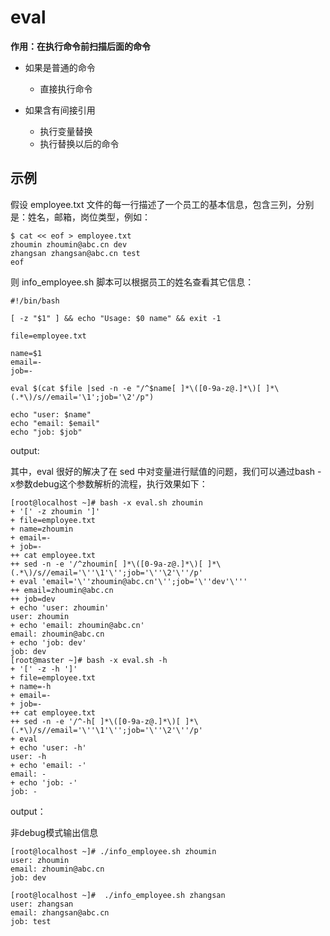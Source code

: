 # eval

**作用：在执行命令前扫描后面的命令**

* 如果是普通的命令
  - 直接执行命令

* 如果含有间接引用
  - 执行变量替换
  - 执行替换以后的命令

## 示例

假设 employee.txt 文件的每一行描述了一个员工的基本信息，包含三列，分别是：姓名，邮箱，岗位类型，例如：
```shell
$ cat << eof > employee.txt
zhoumin zhoumin@abc.cn dev
zhangsan zhangsan@abc.cn test
eof
```
则 info_employee.sh 脚本可以根据员工的姓名查看其它信息：
```shell
#!/bin/bash

[ -z "$1" ] && echo "Usage: $0 name" && exit -1
 
file=employee.txt
 
name=$1
email=-
job=-
 
eval $(cat $file |sed -n -e "/^$name[ ]*\([0-9a-z@.]*\)[ ]*\(.*\)/s//email='\1';job='\2'/p")
 
echo "user: $name"
echo "email: $email"
echo "job: $job"
```
output:

其中，eval 很好的解决了在 sed 中对变量进行赋值的问题，我们可以通过bash -x参数debug这个参数解析的流程，执行效果如下：
```shell
[root@localhost ~]# bash -x eval.sh zhoumin
+ '[' -z zhoumin ']'
+ file=employee.txt
+ name=zhoumin
+ email=-
+ job=-
++ cat employee.txt
++ sed -n -e '/^zhoumin[ ]*\([0-9a-z@.]*\)[ ]*\(.*\)/s//email='\''\1'\'';job='\''\2'\''/p'
+ eval 'email='\''zhoumin@abc.cn'\'';job='\''dev'\'''
++ email=zhoumin@abc.cn
++ job=dev
+ echo 'user: zhoumin'
user: zhoumin
+ echo 'email: zhoumin@abc.cn'
email: zhoumin@abc.cn
+ echo 'job: dev'
job: dev
[root@master ~]# bash -x eval.sh -h
+ '[' -z -h ']'
+ file=employee.txt
+ name=-h
+ email=-
+ job=-
++ cat employee.txt
++ sed -n -e '/^-h[ ]*\([0-9a-z@.]*\)[ ]*\(.*\)/s//email='\''\1'\'';job='\''\2'\''/p'
+ eval
+ echo 'user: -h'
user: -h
+ echo 'email: -'
email: -
+ echo 'job: -'
job: -
```
output：

非debug模式输出信息
```shell
[root@localhost ~]# ./info_employee.sh zhoumin
user: zhoumin
email: zhoumin@abc.cn
job: dev
 
[root@localhost ~]#  ./info_employee.sh zhangsan
user: zhangsan
email: zhangsan@abc.cn
job: test


```